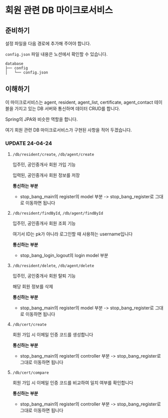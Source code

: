 # 회원 관련 DB 마이크로서비스

## 준비하기

설정 파일을 다음 경로에 추가해 주어야 합니다.

`config.json` 파일 내용은 노션에서 확인할 수 있습니다.

```
database
├── config
│   └── config.json
```

## 이해하기

이 마이크로서비스는 agent, resident, agent_list, certificate, agent_contact 테이블을 가지고 있는 DB 서버와 통신하며 데이터 CRUD를 합니다.

Spring의 JPA와 비슷한 역할을 합니다.

여기 회원 관련 DB 마이크로서비스가 구현된 사항을 적어 두겠습니다.

### UPDATE 24-04-24

1. `/db/resident/create`, `/db/agent/create`
  
    입주민, 공인중개사 회원 가입 기능

    입력된, 공인중개사 회원 정보를 저장

    **통신하는 부분**
    
    - stop_bang_main의 register의 model 부분 -> stop_bang_register로 그대로 이동하면 됩니다
  
2. `/db/resident/findById`, `/db/agent/findById`

    입주민, 공인중개사 회원 조회 기능
    
    여기서 ID는 pk가 아니라 로그인할 때 사용하는 username입니다

    **통신하는 부분**

    - stop_bang_login_logout의 login model 부분

3. `/db/resident/delete`, `/db/agent/delete`

    입주민, 공인중개사 회원 탈퇴 기능

    해당 회원 정보를 삭제

    **통신하는 부분**

    - stop_bang_main의 register의 model 부분 -> stop_bang_register로 그대로 이동하면 됩니다

4. `/db/cert/create`

    회원 가입 시 이메일 인증 코드를 생성합니다

    **통신하는 부분**

    - stop_bang_main의 register의 controller 부분 -> stop_bang_register로 그대로 이동하면 됩니다


5. `/db/cert/compare`

    회원 가입 시 이메일 인증 코드를 비교하여 일치 여부를 확인합니다

    **통신하는 부분**
    
    - stop_bang_main의 register의 controller 부분 -> stop_bang_register로 그대로 이동하면 됩니다